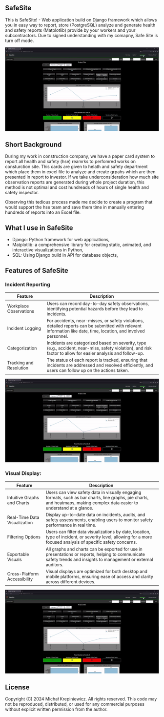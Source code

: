 SafeSite
------------------------------------------------------------------------------------------------------------
This is SafeSite! - Web application build on Django framework which allows you in easy way to report, store (PostgreSQL) analyze and generate health and safety reports (Matplotlib) provide by your workers and your subcontractors. 
Due to signed understanding with my comapny, Safe Site is turn off mode. 

![Index Page GIF](Gifs/SafeSite-IndexPage-gif.gif)

Short Background
------------------------------------------------------------------------------------------------------------
During my work in construction company, we have a paper card system to report all health and safety (hse) reamrks to perfomred works on consturction site. This cards are given to helath and safety department which place them in excel file to analyze and create grpahs which are then presented in report to investor.
If we take underconsideration how much site observation reports are generated during whole project duration, this method is not optimal and cost hundreads of hours of single health and safety inspector. 

Observing this tedious process made me decide to create a program that would support the hse team and save them time in manually entering hundreds of reports into an Excel file. 

What I use in SafeSite
------------------------------------------------------------------------------------------------------------
* Django: Python framework for web applications,
* Matplotlib: a comprehensive library for creating static, animated, and interactive visualizations in Python,
* SQL: Using Django build in API for database objects,

Features of SafeSite
------------------------------------------------------------------------------------------------------------
### Incident Reporting
| **Feature**            | **Description**                                                                                                     |
|-------------------------|---------------------------------------------------------------------------------------------------------------------|
| Workplace Observations  | Users can record day-to-day safety observations, identifying potential hazards before they lead to incidents.       |
| Incident Logging        | For accidents, near-misses, or safety violations, detailed reports can be submitted with relevant information like date, time, location, and involved personnel. |
| Categorization          | Incidents are categorized based on severity, type (e.g., accident, near-miss, safety violation), and risk factor to allow for easier analysis and follow-up. |
| Tracking and Resolution | The status of each report is tracked, ensuring that incidents are addressed and resolved efficiently, and users can follow up on the actions taken. |

![Index Page GIF](Gifs/SafeSite-IndexPage-gif.gif)

### Visual Display:
| **Feature**            | **Description**                                                                                                     |
|-------------------------|---------------------------------------------------------------------------------------------------------------------|
| Intuitive Graphs and Charts  |Users can view safety data in visually engaging formats, such as bar charts, line graphs, pie charts, and heatmaps, making complex data easier to understand at a glance.|
| Real-Time Data Visualization |Display up-to-date data on incidents, audits, and safety assessments, enabling users to monitor safety performance in real time.|
| Filtering Options            |Users can filter data visualizations by date, location, type of incident, or severity level, allowing for a more focused analysis of specific safety concerns.|
| Exportable Visuals           |All graphs and charts can be exported for use in presentations or reports, helping to communicate safety trends and insights to management or external auditors.|
| Cross-Platform Accessibility |Visual displays are optimized for both desktop and mobile platforms, ensuring ease of access and clarity across different devices.|

![Index Page GIF](Gifs/SafeSite-IndexPage-gif.gif)

License
------------------------------------------------------------------------------------------------------------
Copyright (C) 2024 Michał Krepiniewicz. All rights reserved.
This code may not be reproduced, distributed, or used for any commercial purposes without explicit written permission from the author.
